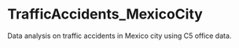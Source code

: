 # TrafficAccidents_MexicoCity
Data analysis on traffic accidents in Mexico city using C5 office data.
